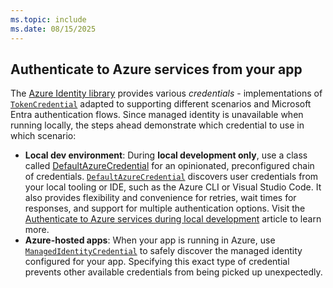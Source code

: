 ```yaml
---
ms.topic: include
ms.date: 08/15/2025
---
```


## Authenticate to Azure services from your app

The [Azure Identity library](/javascript/api/%40azure/identity/) provides various *credentials* - implementations of [`TokenCredential`](/javascript/api/@azure/core-auth/tokencredential) adapted to supporting different scenarios and Microsoft Entra authentication flows. Since managed identity is unavailable when running locally, the steps ahead demonstrate which credential to use in which scenario:

- **Local dev environment**: During **local development only**, use a class called [DefaultAzureCredential](../credential-chains.md#defaultazurecredential-overview) for an opinionated, preconfigured chain of credentials. [`DefaultAzureCredential`](/javascript/api/@azure/identity/defaultazurecredential) discovers user credentials from your local tooling or IDE, such as the Azure CLI or Visual Studio Code. It also provides flexibility and convenience for retries, wait times for responses, and support for multiple authentication options. Visit the [Authenticate to Azure services during local development](../local-development-environment-developer-account.md) article to learn more.
- **Azure-hosted apps**: When your app is running in Azure, use [`ManagedIdentityCredential`](/javascript/api/@azure/identity/managedidentitycredential) to safely discover the managed identity configured for your app. Specifying this exact type of credential prevents other available credentials from being picked up unexpectedly.